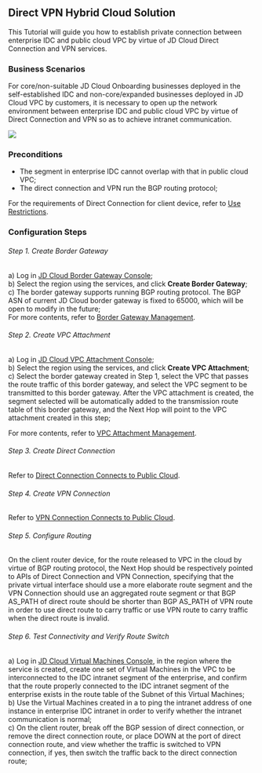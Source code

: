 ## Direct VPN Hybrid Cloud Solution
This Tutorial will guide you how to establish private connection between enterprise IDC and public cloud VPC by virtue of JD Cloud Direct Connection and VPN services.

### Business Scenarios
For core/non-suitable JD Cloud Onboarding businesses deployed in the self-established IDC and non-core/expanded businesses deployed in JD Cloud VPC by customers, it is necessary to open up the network environment between enterprise IDC and public cloud VPC by virtue of Direct Connection and VPN so as to achieve intranet communication.<br />

![](../../../../image/Networking/Direct-Connect-Service/Best-Practices/work-with-vpn.png)

### Preconditions
* The segment in enterprise IDC cannot overlap with that in public cloud VPC;
* The direct connection and VPN run the BGP routing protocol;

For the requirements of Direct Connection for client device, refer to [Use Restrictions](../Introduction/Restrictions.md).

### Configuration Steps
###### Step 1. Create Border Gateway

a) Log in [JD Cloud Border Gateway Console](https://cns-console.jdcloud.com/host/borderGateway/list);  <br />
b) Select the region using the services, and click **Create Border Gateway**;<br />
c) The border gateway supports running BGP routing protocol. The BGP ASN of current JD Cloud border gateway is fixed to 65000, which will be open to modify in the future;<br />
For more contents, refer to [Border Gateway Management](../Operation-Guide/Border-Gateway-Management/Border-Gateway-Configuration.md).

###### Step 2. Create VPC Attachment
a) Log in [JD Cloud VPC Attachment Console](https://cns-console.jdcloud.com/host/vpcAttachment/list);  <br />
b) Select the region using the services, and click **Create VPC Attachment**;<br />
c) Select the border gateway created in Step 1, select the VPC that passes the route traffic of this border gateway, and select the VPC segment to be transmitted to this border gateway. After the VPC attachment is created, the segment selected will be automatically added to the transmission route table of this border gateway, and the Next Hop will point to the VPC attachment created in this step;<br />

For more contents, refer to [VPC Attachment Management](../Operation-Guide/Border-Gateway-Management/VPC-Attachment-Configuration.md).

###### Step 3. Create Direct Connection
Refer to [Direct Connection Connects to Public Cloud](../Getting-Started/Connection-Into-On-Premise.md).

###### Step 4. Create VPN Connection
Refer to [VPN Connection Connects to Public Cloud](https://docs.jdcloud.com/en/vpn/connection-into-on-premise).

###### Step 5. Configure Routing
On the client router device, for the route released to VPC in the cloud by virtue of BGP routing protocol, the Next Hop should be respectively pointed to APIs of Direct Connection and VPN Connection, specifying that the private virtual interface should use a more elaborate route segment and the VPN Connection should use an aggregated route segment or that BGP AS_PATH of direct route should be shorter than BGP AS_PATH of VPN route in order to use direct route to carry traffic or use VPN route to carry traffic when the direct route is invalid.

###### Step 6. Test Connectivity and Verify Route Switch
a) Log in [JD Cloud Virtual Machines Console](https://cns-console.jdcloud.com/host/compute/list), in the region where the service is created, create one set of Virtual Machines in the VPC to be interconnected to the IDC intranet segment of the enterprise, and confirm that the route properly connected to the IDC intranet segment of the enterprise exists in the route table of the Subnet of this Virtual Machines;  <br />
b) Use the Virtual Machines created in a to ping the intranet address of one instance in enterprise IDC intranet in order to verify whether the intranet communication is normal;<br />
c) On the client router, break off the BGP session of direct connection, or remove the direct connection route, or place DOWN at the port of direct connection route, and view whether the traffic is switched to VPN connection, if yes, then switch the traffic back to the direct connection route;<br />
